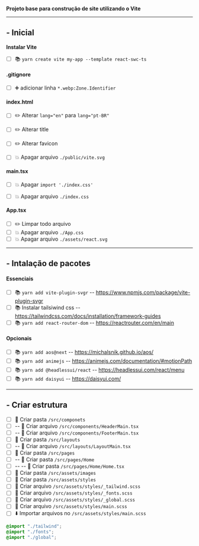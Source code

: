 **Projeto base para construção de site utilizando o Vite**

---
## **- Inicial**
**Instalar Vite**
- [ ] :books: `yarn create vite my-app --template react-swc-ts`

#### **.gitignore**

- [ ] :heavy_plus_sign: adicionar linha `*.webp:Zone.Identifier`


#### **index.html**

- [ ] :pencil2: Alterar `lang="en"`  para `lang="pt-BR"`
- [ ] :pencil2: Alterar title
- [ ] :pencil2: Alterar favicon
- [ ] :boom: Apagar arquivo `./public/vite.svg`


#### **main.tsx**

- [ ] :boom: Apagar `import './index.css'`
- [ ] :boom: Apagar arquivo `./index.css`


#### **App.tsx**

- [ ] :pencil2: Limpar todo arquivo
- [ ] :boom: Apagar arquivo `./App.css`
- [ ] :boom: Apagar arquivo `./assets/react.svg`

---
## **- Intalação de pacotes** 

#### **Essenciais**

- [ ] :books: `yarn add vite-plugin-svgr`  -- https://www.npmjs.com/package/vite-plugin-svgr
- [ ] :books: Instalar tailsiwind css -- https://tailwindcss.com/docs/installation/framework-guides
- [ ] :books: `yarn add react-router-dom`  -- https://reactrouter.com/en/main

#### **Opcionais**

- [ ] :books: `yarn add aos@next` -- https://michalsnik.github.io/aos/
- [ ] :books: `yarn add animejs` -- https://animejs.com/documentation/#motionPath
- [ ] :books: `yarn add @headlessui/react` -- https://headlessui.com/react/menu
- [ ] :books: `yarn add daisyui`  --  https://daisyui.com/

---

## **- Criar estrutura**

- [ ] :file_folder: Criar pasta `/src/componets`
- [ ] -- :page_with_curl: Criar arquivo `/src/components/HeaderMain.tsx`
- [ ] -- :page_with_curl: Criar arquivo `/src/components/FooterMain.tsx`
- [ ] :file_folder: Criar pasta `/src/layouts`
- [ ] -- :page_with_curl: Criar arquivo `/src/layouts/LayoutMain.tsx`
- [ ] :file_folder: Criar pasta `/src/pages`
- [ ] -- :file_folder: Criar pasta `/src/pages/Home`
- [ ] -- -- :file_folder: Criar pasta `/src/pages/Home/Home.tsx`
- [ ] :file_folder: Criar pasta `/src/assets/images`
- [ ] :file_folder: Criar pasta `/src/assets/styles`
- [ ] :page_with_curl: Criar arquivo `/src/assets/styles/_tailwind.scss`
- [ ] :page_with_curl: Criar arquivo `/src/assets/styles/_fonts.scss`
- [ ] :page_with_curl: Criar arquivo `/src/assets/styles/_global.scss`
- [ ] :page_with_curl: Criar arquivo `/src/assets/styles/main.scss`
- [ ] :arrow_down: Importar arquivos no  `/src/assets/styles/main.scss`
~~~scss
@import "./tailwind";
@import "./fonts";
@import "./global";
~~~
